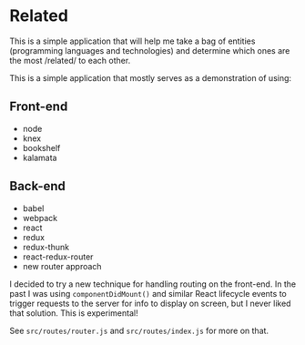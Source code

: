 # Related

This is a simple application that will help me take a bag of entities
(programming languages and technologies) and determine which ones are the
most /related/ to each other.

This is a simple application that mostly serves as a demonstration of
using:

## Front-end

* node
* knex
* bookshelf
* kalamata

## Back-end

* babel
* webpack
* react
* redux
* redux-thunk
* react-redux-router
* new router approach

I decided to try a new technique for handling routing on the front-end. In
the past I was using `componentDidMount()` and similar React lifecycle
events to trigger requests to the server for info to display on screen, but
I never liked that solution. This is experimental!

See `src/routes/router.js` and `src/routes/index.js` for more on that.
